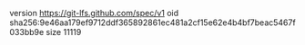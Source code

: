 version https://git-lfs.github.com/spec/v1
oid sha256:9e46aa179ef9712ddf365892861ec481a2cf15e62e4b4bf7beac5467f033bb9e
size 11119
